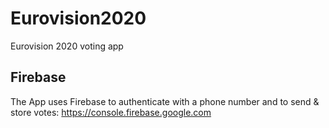 # Eurovision2020
Eurovision 2020 voting app

## Firebase

The App uses Firebase to authenticate with a phone number and to send & store votes: 
https://console.firebase.google.com

